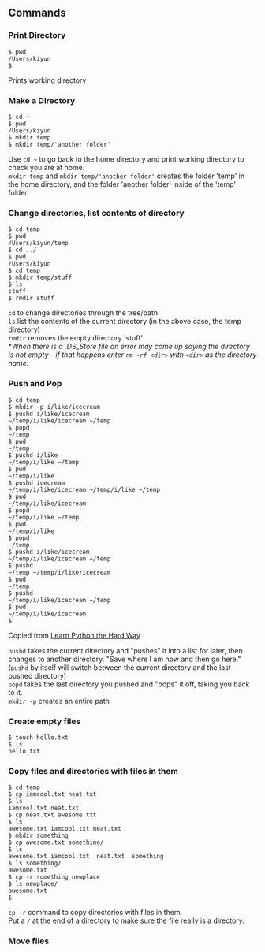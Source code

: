 
## Commands

### Print Directory 

```command
$ pwd 
/Users/kiyun
$
```
Prints working directory

### Make a Directory

```command
$ cd ~
$ pwd
/Users/kiyun
$ mkdir temp
$ mkdir temp/'another folder'
```
Use `cd ~` to go back to the home directory and print working directory to check you are at home.  
`mkdir temp` and `mkdir temp/'another folder'` creates the folder 'temp' in the home directory, and the folder 'another folder' inside of the 'temp' folder.

### Change directories, list contents of directory
```command
$ cd temp
$ pwd
/Users/kiyun/temp
$ cd ../
$ pwd
/Users/kiyun
$ cd temp
$ mkdir temp/stuff
$ ls
stuff
$ rmdir stuff
```
`cd` to change directories through the tree/path.  
`ls` list the contents of the current directory (in the above case, the temp directory)  
`rmdir` removes the empty directory 'stuff'  
 \**When there is a .DS_Store file an error may come up saying the directory is not empty - if that happens enter `rm -rf <dir>` with `<dir>` as the directory name.*
 ### Push and Pop
 ```command
 $ cd temp
$ mkdir -p i/like/icecream
$ pushd i/like/icecream
~/temp/i/like/icecream ~/temp
$ popd
~/temp
$ pwd
~/temp
$ pushd i/like
~/temp/i/like ~/temp
$ pwd
~/temp/i/like
$ pushd icecream
~/temp/i/like/icecream ~/temp/i/like ~/temp
$ pwd
~/temp/i/like/icecream
$ popd
~/temp/i/like ~/temp
$ pwd
~/temp/i/like
$ popd
~/temp
$ pushd i/like/icecream
~/temp/i/like/icecream ~/temp
$ pushd
~/temp ~/temp/i/like/icecream
$ pwd
~/temp
$ pushd
~/temp/i/like/icecream ~/temp
$ pwd
~/temp/i/like/icecream
$
 ```
Copied from [Learn Python the Hard Way](https://learnpythonthehardway.org/book/appendix-a-cli/ex8.html)

`pushd` takes the current directory and "pushes" it into a list for later, then changes to another directory. "Save where I am now and then go here." (`pushd` by itself will switch between the current directory and the last pushed directory)  
`popd` takes the last directory you pushed and "pops" it off, taking you back to it.  
`mkdir -p` creates an entire path
### Create empty files

```command
$ touch hello.txt
$ ls
hello.txt
```

### Copy files and directories with files in them
```command
$ cd temp
$ cp iamcool.txt neat.txt
$ ls
iamcool.txt neat.txt
$ cp neat.txt awesome.txt
$ ls
awesome.txt iamcool.txt neat.txt
$ mkdir something
$ cp awesome.txt something/
$ ls
awesome.txt iamcool.txt  neat.txt  something
$ ls something/
awesome.txt
$ cp -r something newplace
$ ls newplace/
awesome.txt
$
```
`cp -r` command to copy directories with files in them.  
Put a `/` at the end of a directory to make sure the file really is a directory.

### Move files
